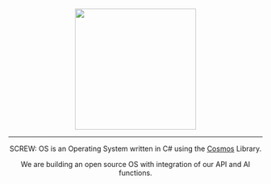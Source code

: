 <div align="center">
    <br/>
    <img width="240px" style="margin-top: 1em;" src="https://api.screwltd.com/v3/cloud/storage/get/os.png"> 
    <hr/>
    <p>SCREW: OS is an Operating System written in C# using the <a href="https://github.com/CosmosOS/Cosmos">Cosmos</a> Library.</p>
    <p>We are building an open source OS with integration of our API and AI functions.</p>
</div>
